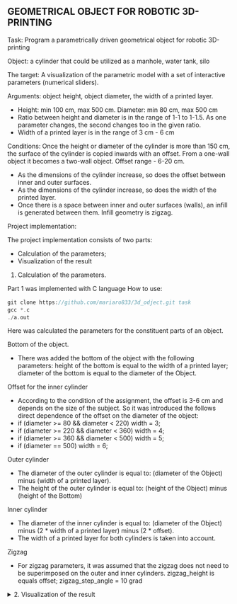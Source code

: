 ## GEOMETRICAL OBJECT FOR ROBOTIC 3D-PRINTING

Task: Program a parametrically driven geometrical object for robotic 3D-printing

Object: a cylinder that could be utilized as a manhole, water tank, silo

The target: A visualization of the parametric model with a set of interactive parameters (numerical sliders).

Arguments: object height, object diameter, the width of a printed layer.
- Height: min 100 cm, max 500 cm. Diameter: min 80 cm, max 500 cm
- Ratio between height and diameter is in the range of 1-1 to 1-1.5. As one parameter changes, the second changes too in the given ratio.
- Width of a printed layer is in the range of 3 cm - 6 cm

Conditions:
Once the height or diameter of the cylinder is more than 150 cm, the surface of the
cylinder is copied inwards with an offset. From a one-wall object it becomes a two-wall
object. Offset range - 6-20 cm.
- As the dimensions of the cylinder increase, so does the offset between inner and
outer surfaces.
- As the dimensions of the cylinder increase, so does the width of the printed layer.
- Once there is a space between inner and outer surfaces (walls), an infill is
generated between them. Infill geometry is zigzag.

Project implementation:

The project implementation consists of two parts:
- Calculation of the parameters;
- Visualization of the result

1. Calculation of the parameters.

Part 1 was implemented with C language
How to use:
```c
git clone https://github.com/mariaro833/3d_odject.git task
gcc *.c
./a.out
```

Here was calculated the parameters for the constituent parts of an object.

Bottom of the object.
- There was added the bottom of the object with the following parameters:
	height of the bottom is equal to the width of a printed layer;
	diameter of the bottom is equal to the diameter of the Object.

Offset for the  inner cylinder
- According to the condition of the assignment, the offset is 3-6 cm and depends on the size of the subject. 
So it was introduced the follows direct dependence of the offset on the diameter of the object:
- if (diameter >= 80 && diameter < 220)
	width = 3;
- if (diameter >= 220 && diameter < 360)
        width = 4;
- if (diameter >= 360 && diameter < 500)
	width = 5;
- if (diameter == 500)
        width = 6;

Outer cylinder
- The diameter of the outer cylinder is equal to:
(diameter of the Object) minus (width of a printed layer).
- The height of the outer cylinder is equal to:
(height of the Object) minus (height of the Bottom)
					
Inner cylinder
- The diameter of the inner cylinder is equal to: 
(diameter of the Object) minus (2 * width of a printed layer) minus (2 * offset). 
- The width of a printed layer for both cylinders is taken into account.

Zigzag
- For zigzag parameters, it was assumed that the zigzag does not need to be superimposed on the outer and inner cylinders.
zigzag_height is equals offset;
zigzag_step_angle = 10 grad

<details><summary>2. Visualization of the result</summary>
	
Visualisation was implemented with Java Script with .paper, THREE, GUI 
[![Watch the video](https://github.com/mariaro833/3d_odject/blob/main/js_cylinder/Visual_3D.png)](https://youtu.be/-DsvtNjt48I)
  
